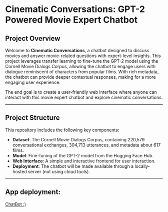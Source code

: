 # Cinematic Conversations: GPT-2 Powered Movie Expert Chatbot

## Project Overview
Welcome to **Cinematic Conversations**, a chatbot designed to discuss movies and answer movie-related questions with expert-level insights. This project leverages transfer learning to fine-tune the GPT-2 model using the Cornell Movie Dialogs Corpus, allowing the chatbot to engage users with dialogue reminiscent of characters from popular films. With rich metadata, the chatbot can provide deeper contextual responses, making for a more engaging user experience.

The end goal is to create a user-friendly web interface where anyone can interact with this movie expert chatbot and explore cinematic conversations.

---

## Project Structure
This repository includes the following key components:

- **Dataset**: The Cornell Movie Dialogs Corpus, containing 220,579 conversational exchanges, 304,713 utterances, and metadata about 617 films.
- **Model**: Fine-tuning of the GPT-2 model from the Hugging Face Hub.
- **Web Interface**: A simple and interactive frontend for user interaction.
- **Deployment**: The chatbot will be made available through a locally-hosted server (not using cloud tools).

---

## App deployment:
[ChatBot :) ](https://movie-mind-gpt-2-chatbot.vercel.app/)
